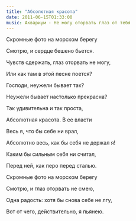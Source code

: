 ```yaml
---
title: "Абсолютная красота"
date: 2011-06-15T01:33:00
music: Аквариум - Не могу оторвать глаз от тебя
---
```


Скромные фото на морском берегу

Смотрю, и сердце бешено бьется.

Чувств сдержать, глаз оторвать не могу,

Или как там в этой песне поется?



Господи, неужели бывает так?

Неужели бывает настолько прекрасна?

Так удивительна и так проста,

Абсолютная красота. В ее власти



Весь я, что бы себе ни врал,

Абсолютно весь, как бы себя не держал я!

Каким бы сильным себя ни считал,

Перед ней, как перо перед сталью.



Скромные фото на морском берегу

Смотрю, и глаз оторвать не смею,

Одна радость: хотя бы снова себе не лгу,

Вот от чего, действительно, я пьянею.
